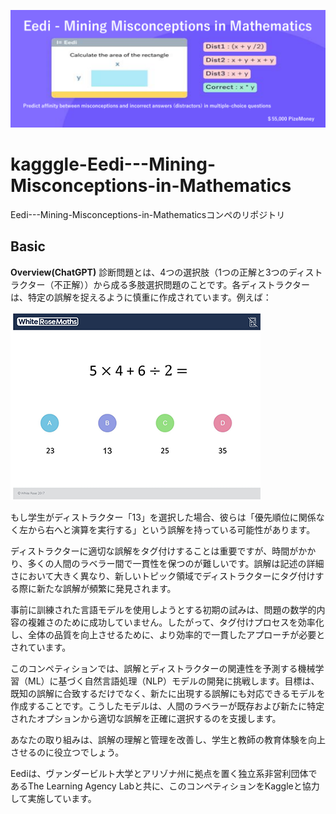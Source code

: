 ![comp](./data/info/images_readme/01_header.png)
# kagggle-Eedi---Mining-Misconceptions-in-Mathematics
Eedi---Mining-Misconceptions-in-Mathematicsコンペのリポジトリ

## Basic
**Overview(ChatGPT)**
診断問題とは、4つの選択肢（1つの正解と3つのディストラクター（不正解））から成る多肢選択問題のことです。各ディストラクターは、特定の誤解を捉えるように慎重に作成されています。例えば：

![comp](./data/info/images_readme/02_example.png)

もし学生がディストラクター「13」を選択した場合、彼らは「優先順位に関係なく左から右へと演算を実行する」という誤解を持っている可能性があります。

ディストラクターに適切な誤解をタグ付けすることは重要ですが、時間がかかり、多くの人間のラベラー間で一貫性を保つのが難しいです。誤解は記述の詳細さにおいて大きく異なり、新しいトピック領域でディストラクターにタグ付けする際に新たな誤解が頻繁に発見されます。

事前に訓練された言語モデルを使用しようとする初期の試みは、問題の数学的内容の複雑さのために成功していません。したがって、タグ付けプロセスを効率化し、全体の品質を向上させるために、より効率的で一貫したアプローチが必要とされています。

このコンペティションでは、誤解とディストラクターの関連性を予測する機械学習（ML）に基づく自然言語処理（NLP）モデルの開発に挑戦します。目標は、既知の誤解に合致するだけでなく、新たに出現する誤解にも対応できるモデルを作成することです。こうしたモデルは、人間のラベラーが既存および新たに特定されたオプションから適切な誤解を正確に選択するのを支援します。

あなたの取り組みは、誤解の理解と管理を改善し、学生と教師の教育体験を向上させるのに役立つでしょう。

Eediは、ヴァンダービルト大学とアリゾナ州に拠点を置く独立系非営利団体であるThe Learning Agency Labと共に、このコンペティションをKaggleと協力して実施しています。